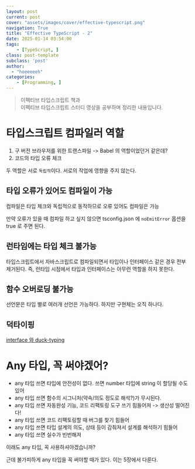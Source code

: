 ```yaml
---
layout: post
current: post
cover: "assets/images/cover/effective-typescript.png"
navigation: True
title: "Effective TypeScript - 2"
date: 2025-01-14 03:54:00
tags:
    - [TypeScript, ]
class: post-template
subclass: 'post'
author: 
  - "hoeeeeeh"
categories:
    - [Programming, ]
---
```


> 이펙티브 타입스크립트 책과  
> 이펙티브 타입스크립트 스터디 영상을 공부하며 정리한 내용입니다.


# 타입스크립트 컴파일러 역할

1. 구 버전 브라우저를 위한 트랜스파일 -> Babel 의 역할이었던거 같은데?
2. 코드의 타입 오류 체크

두 역할은 서로 `독립적`이다. 서로의 작업에 영향을 주지 않는다.


## 타입 오류가 있어도 컴파일이 가능


컴파일은 타입 체크와 독립적으로 동작하므로 오류 있어도 컴파일은 가능


만약 오류가 있을 때 컴파일 하고 싶지 않으면 tsconfig.json 에 `noEmitError` 옵션을 true 로 주면 된다.


## 런타임에는 타입 체크 불가능


타입스크립트에서 자바스크립트로 컴파일되면서 타입이나 인터페이스 같은 경우 전부 제거된다.
즉, 런타임 시점에서 타입과 인터페이스는 아무런 역할을 하지 못한다.


## 함수 오버로딩 불가능


선언문은 타입 별로 여러개 선언은 가능하다. 하지만 구현체는 오직 하나다.


## 덕타이핑


[interface 와 duck-typing](https://hoeeeeeh.github.io/javascript/2024/07/29/day1112.html#%EC%9E%90%EB%B0%94%EC%8A%A4%ED%81%AC%EB%A6%BD%ED%8A%B8%EC%97%90%EC%84%9C-interface-duck-typing)


# Any 타입, 꼭 써야겠어?

- any 타입 쓰면 타입에 안전성이 없다. 쓰면 number 타입에 string 이 할당될 수도 있어
- any 타입 쓰면 함수의 시그니처(약속/의도 정도로 해석?)가 무시된다.
- any 타입 쓰면 자동완성 기능, 코드 리팩토링 도구 쓰기 힘들어져 -> 생산성 떨어진다!
- any 타입 쓰면 코드 리팩토링할 때 버그를 찾기 힘들어
- any 타입 쓰면 타입 설계의 의도, 상태 등이 감춰져서 설계를 해석하기 힘들어
- any 타입 쓰면 실수가 빈번해져

이래도 any 타입, 꼭 사용하셔야겠습니까?


근데 불가피하게 any 타입을 꼭 써야할 때가 있다. 이는 5장에서 다룬다.

